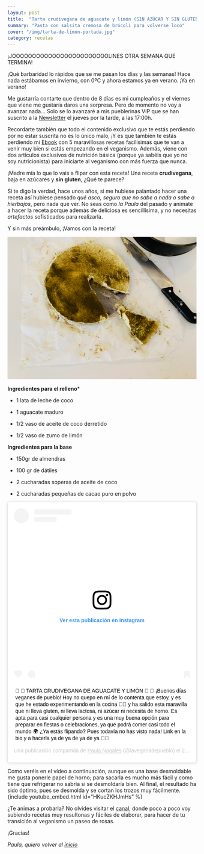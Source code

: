```yaml
---
layout: post
title:  "Tarta crudivegana de aguacate y limón (SIN AZÚCAR Y SIN GLUTEN)"
summary: "Pasta con salsita cremosa de brócoli para volverse loco"
cover: "/img/tarta-de-limon-portada.jpg"
category: recetas
---
```



¡JOOOOOOOOOOOOOOOOOOOOOOOOLINES OTRA SEMANA QUE TERMINA!


¡Qué barbaridad lo rápidos que se me pasan los días y las semanas! Hace nada estábamos en invierno, con 0ºC y ahora estamos ya en verano. ¡Ya en verano! 


Me gustarría contarte que dentro de 8 días es mi cumpleaños y el viernes que viene me gustaría daros una sorpresa. Pero de momento no voy a avanzar nada... Solo se lo avanzaré a mis pueblerinas VIP que se han suscrito a la [Newsletter](https://laveganadepueblo.com/newsletter/) el jueves por la tarde, a las 17:00h. 


Recordarte también que todo el contenido exclusivo que te estás perdiendo por no estar suscrita no es lo único malo, ¡Y es que también te estás perdiendo mi [Ebook](https://www.instagram.com/p/Byx6JDuiSSn/) con 5 maravillosas recetas facílisimas que te van a venir muy bien si estás empezando en el veganismo. Además, viene con dos artículos exclusivos de nutrición básica (porque ya sabéis que yo no soy nutricionista) para iniciarte al veganismo con más fuerza que nunca.


¡Madre mía lo que lo vais a flipar con esta receta! Una receta **crudivegana**, baja en azúcares y **sin gluten**, ¿Qué te parece?


Si te digo la verdad, hace unos años, si me hubiese palantado hacer una receta así hubiese pensado *qué asco, seguro que no sabe a nada o sabe a hierbajos*, pero nada que ver. No seas como *la Paula* del pasado y anímate a hacer la receta porque además de deliciosa es sencillísima, y no necesitas *artefactos* sofisticados para realizarla.


Y sin más preámbulo, ¡Vamos con la receta!


![](/img/IMG_0412.JPG) 




**Ingredientes para el relleno***


- 1 lata de leche de coco


- 1 aguacate maduro


- 1/2 vaso de aceite de coco derretido


- 1/2 vaso de zumo de limón



**Ingredientes para la base**


- 150gr de almendras


- 100 gr de dátiles


- 2 cucharadas soperas de aceite de coco


- 2 cucharadas pequeñas de cacao puro en polvo




<blockquote class="instagram-media" data-instgrm-captioned data-instgrm-permalink="https://www.instagram.com/p/By-A-CcCcsn/" data-instgrm-version="12" style=" background:#FFF; border:0; border-radius:3px; box-shadow:0 0 1px 0 rgba(0,0,0,0.5),0 1px 10px 0 rgba(0,0,0,0.15); margin: 1px; max-width:540px; min-width:326px; padding:0; width:99.375%; width:-webkit-calc(100% - 2px); width:calc(100% - 2px);"><div style="padding:16px;"> <a href="https://www.instagram.com/p/By-A-CcCcsn/" style=" background:#FFFFFF; line-height:0; padding:0 0; text-align:center; text-decoration:none; width:100%;" target="_blank"> <div style=" display: flex; flex-direction: row; align-items: center;"> <div style="background-color: #F4F4F4; border-radius: 50%; flex-grow: 0; height: 40px; margin-right: 14px; width: 40px;"></div> <div style="display: flex; flex-direction: column; flex-grow: 1; justify-content: center;"> <div style=" background-color: #F4F4F4; border-radius: 4px; flex-grow: 0; height: 14px; margin-bottom: 6px; width: 100px;"></div> <div style=" background-color: #F4F4F4; border-radius: 4px; flex-grow: 0; height: 14px; width: 60px;"></div></div></div><div style="padding: 19% 0;"></div> <div style="display:block; height:50px; margin:0 auto 12px; width:50px;"><svg width="50px" height="50px" viewBox="0 0 60 60" version="1.1" xmlns="https://www.w3.org/2000/svg" xmlns:xlink="https://www.w3.org/1999/xlink"><g stroke="none" stroke-width="1" fill="none" fill-rule="evenodd"><g transform="translate(-511.000000, -20.000000)" fill="#000000"><g><path d="M556.869,30.41 C554.814,30.41 553.148,32.076 553.148,34.131 C553.148,36.186 554.814,37.852 556.869,37.852 C558.924,37.852 560.59,36.186 560.59,34.131 C560.59,32.076 558.924,30.41 556.869,30.41 M541,60.657 C535.114,60.657 530.342,55.887 530.342,50 C530.342,44.114 535.114,39.342 541,39.342 C546.887,39.342 551.658,44.114 551.658,50 C551.658,55.887 546.887,60.657 541,60.657 M541,33.886 C532.1,33.886 524.886,41.1 524.886,50 C524.886,58.899 532.1,66.113 541,66.113 C549.9,66.113 557.115,58.899 557.115,50 C557.115,41.1 549.9,33.886 541,33.886 M565.378,62.101 C565.244,65.022 564.756,66.606 564.346,67.663 C563.803,69.06 563.154,70.057 562.106,71.106 C561.058,72.155 560.06,72.803 558.662,73.347 C557.607,73.757 556.021,74.244 553.102,74.378 C549.944,74.521 548.997,74.552 541,74.552 C533.003,74.552 532.056,74.521 528.898,74.378 C525.979,74.244 524.393,73.757 523.338,73.347 C521.94,72.803 520.942,72.155 519.894,71.106 C518.846,70.057 518.197,69.06 517.654,67.663 C517.244,66.606 516.755,65.022 516.623,62.101 C516.479,58.943 516.448,57.996 516.448,50 C516.448,42.003 516.479,41.056 516.623,37.899 C516.755,34.978 517.244,33.391 517.654,32.338 C518.197,30.938 518.846,29.942 519.894,28.894 C520.942,27.846 521.94,27.196 523.338,26.654 C524.393,26.244 525.979,25.756 528.898,25.623 C532.057,25.479 533.004,25.448 541,25.448 C548.997,25.448 549.943,25.479 553.102,25.623 C556.021,25.756 557.607,26.244 558.662,26.654 C560.06,27.196 561.058,27.846 562.106,28.894 C563.154,29.942 563.803,30.938 564.346,32.338 C564.756,33.391 565.244,34.978 565.378,37.899 C565.522,41.056 565.552,42.003 565.552,50 C565.552,57.996 565.522,58.943 565.378,62.101 M570.82,37.631 C570.674,34.438 570.167,32.258 569.425,30.349 C568.659,28.377 567.633,26.702 565.965,25.035 C564.297,23.368 562.623,22.342 560.652,21.575 C558.743,20.834 556.562,20.326 553.369,20.18 C550.169,20.033 549.148,20 541,20 C532.853,20 531.831,20.033 528.631,20.18 C525.438,20.326 523.257,20.834 521.349,21.575 C519.376,22.342 517.703,23.368 516.035,25.035 C514.368,26.702 513.342,28.377 512.574,30.349 C511.834,32.258 511.326,34.438 511.181,37.631 C511.035,40.831 511,41.851 511,50 C511,58.147 511.035,59.17 511.181,62.369 C511.326,65.562 511.834,67.743 512.574,69.651 C513.342,71.625 514.368,73.296 516.035,74.965 C517.703,76.634 519.376,77.658 521.349,78.425 C523.257,79.167 525.438,79.673 528.631,79.82 C531.831,79.965 532.853,80.001 541,80.001 C549.148,80.001 550.169,79.965 553.369,79.82 C556.562,79.673 558.743,79.167 560.652,78.425 C562.623,77.658 564.297,76.634 565.965,74.965 C567.633,73.296 568.659,71.625 569.425,69.651 C570.167,67.743 570.674,65.562 570.82,62.369 C570.966,59.17 571,58.147 571,50 C571,41.851 570.966,40.831 570.82,37.631"></path></g></g></g></svg></div><div style="padding-top: 8px;"> <div style=" color:#3897f0; font-family:Arial,sans-serif; font-size:14px; font-style:normal; font-weight:550; line-height:18px;"> Ver esta publicación en Instagram</div></div><div style="padding: 12.5% 0;"></div> <div style="display: flex; flex-direction: row; margin-bottom: 14px; align-items: center;"><div> <div style="background-color: #F4F4F4; border-radius: 50%; height: 12.5px; width: 12.5px; transform: translateX(0px) translateY(7px);"></div> <div style="background-color: #F4F4F4; height: 12.5px; transform: rotate(-45deg) translateX(3px) translateY(1px); width: 12.5px; flex-grow: 0; margin-right: 14px; margin-left: 2px;"></div> <div style="background-color: #F4F4F4; border-radius: 50%; height: 12.5px; width: 12.5px; transform: translateX(9px) translateY(-18px);"></div></div><div style="margin-left: 8px;"> <div style=" background-color: #F4F4F4; border-radius: 50%; flex-grow: 0; height: 20px; width: 20px;"></div> <div style=" width: 0; height: 0; border-top: 2px solid transparent; border-left: 6px solid #f4f4f4; border-bottom: 2px solid transparent; transform: translateX(16px) translateY(-4px) rotate(30deg)"></div></div><div style="margin-left: auto;"> <div style=" width: 0px; border-top: 8px solid #F4F4F4; border-right: 8px solid transparent; transform: translateY(16px);"></div> <div style=" background-color: #F4F4F4; flex-grow: 0; height: 12px; width: 16px; transform: translateY(-4px);"></div> <div style=" width: 0; height: 0; border-top: 8px solid #F4F4F4; border-left: 8px solid transparent; transform: translateY(-4px) translateX(8px);"></div></div></div></a> <p style=" margin:8px 0 0 0; padding:0 4px;"> <a href="https://www.instagram.com/p/By-A-CcCcsn/" style=" color:#000; font-family:Arial,sans-serif; font-size:14px; font-style:normal; font-weight:normal; line-height:17px; text-decoration:none; word-wrap:break-word;" target="_blank">🥑 🍋 TARTA CRUDIVEGANA DE AGUACATE Y LIMÓN 🍋 🥑 ¡Buenos días veganes de pueblo! Hoy no quepo en mí de lo contenta que estoy, y es que he estado experimentando en la cocina 👩‍🍳 y ha salido esta maravilla que ni lleva gluten, ni lleva lactosa, ni azúcar ni necesita de horno. Es apta para casi cualquier persona y es una muy buena opción para preparar en fiestas o celebraciones, ya que podrá comer casi todo el mundo 🌍 ¿Ya estás flipando? Pues todavía no has visto nada! Link en la bio y a hacerla ya de ya de ya de ya 🥰🥳</a></p> <p style=" color:#c9c8cd; font-family:Arial,sans-serif; font-size:14px; line-height:17px; margin-bottom:0; margin-top:8px; overflow:hidden; padding:8px 0 7px; text-align:center; text-overflow:ellipsis; white-space:nowrap;">Una publicación compartida de <a href="https://www.instagram.com/laveganadepueblo/" style=" color:#c9c8cd; font-family:Arial,sans-serif; font-size:14px; font-style:normal; font-weight:normal; line-height:17px;" target="_blank"> Paula Nogales</a> (@laveganadepueblo) el <time style=" font-family:Arial,sans-serif; font-size:14px; line-height:17px;" datetime="2019-06-21T10:47:20+00:00">21 Jun, 2019 a las 3:47 PDT</time></p></div></blockquote> <script async src="//www.instagram.com/embed.js"></script>






Como veréis en el vídeo a continuación, aunque es una base desmoldable me gusta ponerle papel de horno; para sacarla es mucho más fácil y como tiene que refrigerar no sabría si se desmoldaría bien. Al final, el resultado ha sido óptimo, pues se desmolda y se cortan los trozos muy fácilmente.
{include youtube_embed.html id="HKucZKHJmHs” %}


¿Te animas a probarla? No olvides visitar el [canal](https://www.youtube.com/channel/UCpwpKnkPezvXFnVyzCWadIQ?view_as=subscriber), donde poco a poco voy subiendo recetas muy resultonas y fáciles de elaborar, para hacer de tu transición al veganismo un paseo de rosas.



¡Gracias!











*Paula, quiero volver al [inicio](https://laveganadepueblo.com/posts/)*


